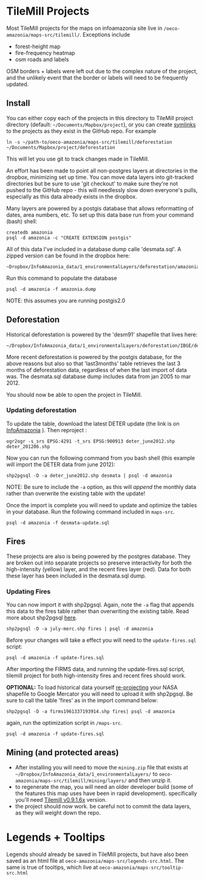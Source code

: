 # TileMill Projects

Most TileMill projects for the maps on infoamazonia site live in `/oeco-amazonia/maps-src/tilemill/`. Exceptions include 

- forest-height map
- fire-frequency heatmap
- osm roads and labels

OSM borders + labels were left out due to the complex nature of the project, and the unlikely event that the border or labels will need to be frequently updated. 


## Install

You can either copy each of the projects in this directory to TileMill project directory (default: `~/Documents/Mapbox/project`), or you can create [symlinks](http://en.wikipedia.org/wiki/Symbolic_link) to the projects as they exist in the GitHub repo. For example

	ln -s ~/path-to/oeco-amazonia/maps-src/tilemill/deforestation ~/Documents/Mapbox/project/deforestation
	
This will let you use git to track changes made in TileMill. 

An effort has been made to point all non-postgres layers at directories in the dropbox, minimizing set up time. You can move data layers into git-tracked directories but be sure to use 'git checkout' to make sure they're not pushed to the GitHub repo - this will needlessly slow down everyone's pulls, especially as this data already exists in the dropbox. 

Many layers are powered by a postgis database that allows reformatting of dates, area numbers, etc. To set up this data base run from your command (bash) shell:

	createdb amazonia
	psql -d amazonia -c "CREATE EXTENSION postgis"
	
All of this data I've included in a database dump calle 'desmata.sql'. A zipped version can be found in the dropbox here:

	~Dropbox/InfoAmazonia_data/1_environmentalLayers/deforestation/amazonia.dump.zip

Run this command to populate the database	

	psql -d amazonia -f amazonia.dump

NOTE: this assumes you are running postgis2.0

## Deforestation

Historical deforestation is powered by the 'desm91' shapefile that lives here:
	
	~/Dropbox/InfoAmazonia_data/1_environmentalLayers/deforestation/IBGE/deforestation_1991_shp/desm91.shp

More recent deforestation is powered by the postgis database, for the above reasons but also so that 'last3months' table retrieves the last 3 months of deforestation data, regardless of when the last import of data was. The desmata.sql database dump includes data from jan 2005 to mar 2012. 

You should now be able to open the project in TileMill.

### Updating deforestation

To update the table, download the latest DETER update (the link is on [InfoAmazonia](http://infoamazonia.org/data/#deter-monthly) ). Then reproject :

	ogr2ogr -s_srs EPSG:4291 -t_srs EPSG:900913 deter_june2012.shp deter_201206.shp

Now you can run the following command from you bash shell (this example will import the DETER data from june 2012):

	shp2pgsql -D -a deter_june2012.shp desmata | psql -d amazonia
	
NOTE: Be sure to include the `-a` option, as this will _append_ the monthly data rather than overwrite the existing table with the update! 

Once the import is complete you will need to update and optimize the tables in your database. Run the following command included in `maps-src`.

	psql -d amazonia -f desmata-update.sql 

## Fires

These projects are also is being powered by the postgres database. They are broken out into separate projects so preserve interactivity for both the high-intensity (yellow) layer, and the recent fires layer (red). Data for both these layer has been included in the desmata.sql dump. 

### Updating Fires

You can now import it with shp2pgsql. Again, note the `-a` flag that appends this data to the fires table rather than overwriting the existing table. Read more about shp2pgsql [here](http://www.bostongis.com/pgsql2shp_shp2pgsql_quickguide_20.bqg).

	shp2pgsql -D -a july-merc.shp fires | psql -d amazonia
	
Before your changes will take a effect you will need to the `update-fires.sql` script:

	psql -d amazonia -f update-fires.sql

After importing the FIRMS data, and running the update-fires.sql script, tilemill project for both high-intensity fires and recent fires should work. 

__OPTIONAL:__ To load historical data yourself [re-projecting](http://mapbox.com/tilemill/docs/guides/optimizing-shapefiles/) your NASA shapefile to Google Mercator you will need to upload it with shp2pgsql. Be sure to call the table 'fires' as in the import command below:

	shp2pgsql -D -a firms1961337193914.shp fires| psql -d amazonia

again, run the optimization script in `/maps-src`. 

	psql -d amazonia -f update-fires.sql


## Mining (and protected areas)

- After installing you will need to move the `mining.zip` file that exists at `~/Dropbox/InfoAmazonia_data/1_environmentalLayers/` to `oeco-amazonia/maps-src/tilemill/mining/layers/` and then unzip it. 
- to regenerate the map, you will need an older developer build (some of the features this map uses have been in rapid development). specifically you'll need [Tilemill v0.9.1.6x](https://github.com/downloads/mapbox/tilemill/TileMill-0.9.1.66-compositing-preview.zip) version.
- the project should now work. be careful not to commit the data layers, as they will weight down the repo.

# Legends + Tooltips

Legends should already be saved in TileMill projects, but have also been saved as an html file at `oeco-amazonia/maps-src/legends-src.html`. The same is true of tooltips, which live at `oeco-amazonia/maps-src/tooltip-src.html`
